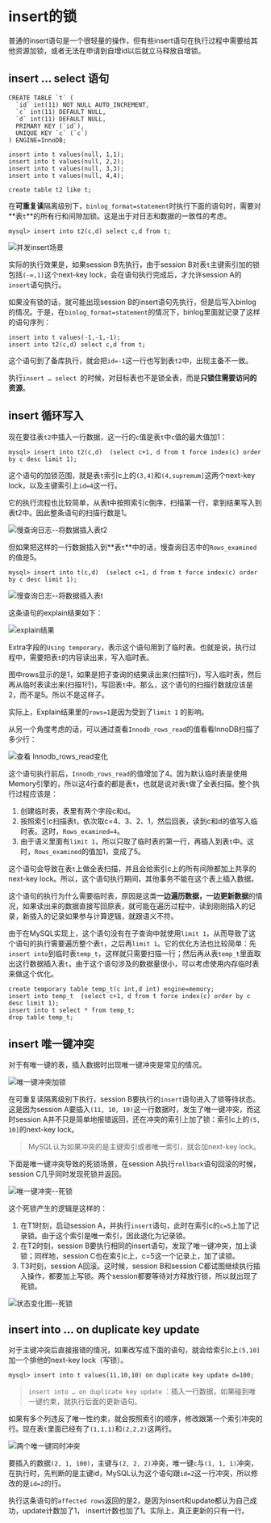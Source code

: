 # insert的锁

普通的insert语句是一个很轻量的操作，但有些insert语句在执行过程中需要给其他资源加锁，或者无法在申请到自增id以后就立马释放自增锁。

## insert … select 语句

```
CREATE TABLE `t` (
  `id` int(11) NOT NULL AUTO_INCREMENT,
  `c` int(11) DEFAULT NULL,
  `d` int(11) DEFAULT NULL,
  PRIMARY KEY (`id`),
  UNIQUE KEY `c` (`c`)
) ENGINE=InnoDB;

insert into t values(null, 1,1);
insert into t values(null, 2,2);
insert into t values(null, 3,3);
insert into t values(null, 4,4);

create table t2 like t;
```

在**可重复读**隔离级别下，`binlog_format=statement`时执行下面的语句时，需要对**表`t`**的所有行和间隙加锁。这是出于对日志和数据的一致性的考虑。

```
mysql> insert into t2(c,d) select c,d from t;
```

![并发insert场景](insert的锁.assets/33e513ee55d5700dc67f32bcdafb9386.png)

实际的执行效果是，如果session B先执行，由于session B对表`t`主键索引加的锁包括`(-∞,1]`这个next-key lock，会在语句执行完成后，才允许session A的`insert`语句执行。

如果没有锁的话，就可能出现session B的insert语句先执行，但是后写入binlog的情况。于是，在`binlog_format=statement`的情况下，binlog里面就记录了这样的语句序列：

```
insert into t values(-1,-1,-1);
insert into t2(c,d) select c,d from t;
```

这个语句到了备库执行，就会把`id=-1`这一行也写到表`t2`中，出现主备不一致。

执行`insert … select `的时候，对目标表也不是锁全表，而是**只锁住需要访问的资源**。



## insert 循环写入

现在要往表`t2`中插入一行数据，这一行的`c`值是表`t`中`c`值的最大值加1：

```
mysql> insert into t2(c,d)  (select c+1, d from t force index(c) order by c desc limit 1);
```

这个语句的加锁范围，就是表`t`索引c上的`(3,4]`和`(4,supremum]`这两个next-key lock，以及主键索引上`id=4`这一行。

它的执行流程也比较简单，从表t中按照索引c倒序，扫描第一行，拿到结果写入到表t2中。因此整条语句的扫描行数是1。

![慢查询日志--将数据插入表t2](insert的锁.assets/3efdf8256309a44e23d93089459eda74.png)

但如果把这样的一行数据插入到**表`t`**中的话，慢查询日志中的`Rows_examined`的值是5。

```
mysql> insert into t(c,d)  (select c+1, d from t force index(c) order by c desc limit 1);
```

![慢查询日志--将数据插入表t](insert的锁.assets/6f90b04c09188bff11dae6e788abb918.png)

这条语句的explain结果如下：

![explain结果](insert的锁.assets/d7270781ee3f216325b73bd53999b82a.png)

Extra字段的`Using temporary`，表示这个语句用到了临时表。也就是说，执行过程中，需要把表`t`的内容读出来，写入临时表。

图中rows显示的是1，如果是把子查询的结果读出来(扫描1行)，写入临时表，然后再从临时表读出来(扫描1行)，写回表`t`中。那么，这个语句的扫描行数就应该是2，而不是5。所以不是这样子。

实际上，Explain结果里的`rows=1`是因为受到了`limit 1` 的影响。

从另一个角度考虑的话，可以通过查看`Innodb_rows_read`的值看看InnoDB扫描了多少行：

![查看 Innodb_rows_read变化](insert的锁.assets/489281d8029e8f60979cb7c4494010d7.png)

这个语句执行前后，`Innodb_rows_read`的值增加了4。因为默认临时表是使用Memory引擎的，所以这4行查的都是表`t`，也就是说对表`t`做了全表扫描。整个执行过程应该是：

1. 创建临时表，表里有两个字段c和d。
2. 按照索引c扫描表t，依次取c=4、3、2、1，然后回表，读到c和d的值写入临时表。这时，`Rows_examined=4`。
3. 由于语义里面有`limit 1`，所以只取了临时表的第一行，再插入到表`t`中。这时，`Rows_examined`的值加1，变成了5。

这个语句会导致在表`t`上做全表扫描，并且会给索引c上的所有间隙都加上共享的next-key lock。所以，这个语句执行期间，其他事务不能在这个表上插入数据。

这个语句的执行为什么需要临时表，原因是这类**一边遍历数据，一边更新数据**的情况，如果读出来的数据直接写回原表，就可能在遍历过程中，读到刚刚插入的记录，新插入的记录如果参与计算逻辑，就跟语义不符。

由于在MySQL实现上，这个语句没有在子查询中就使用`limit 1`，从而导致了这个语句的执行需要遍历整个表`t`，之后再`limit 1`。它的优化方法也比较简单：先`insert into`到临时表`temp_t`，这样就只需要扫描一行；然后再从表`temp_t`里面取出这行数据插入表`t`。由于这个语句涉及的数据量很小，可以考虑使用内存临时表来做这个优化。

```
create temporary table temp_t(c int,d int) engine=memory;
insert into temp_t  (select c+1, d from t force index(c) order by c desc limit 1);
insert into t select * from temp_t;
drop table temp_t;
```



## insert 唯一键冲突

对于有唯一键的表，插入数据时出现唯一键冲突是常见的情况。

![唯一键冲突加锁](insert的锁.assets/83fb2d877932941b230d6b5be8cca6ca.png)

在可重复读隔离级别下执行，session B要执行的`insert`语句进入了锁等待状态。这是因为session A要插入`(11, 10, 10)`这一行数据时，发生了唯一键冲突，而这时session A并不只是简单地报错返回，还在冲突的索引上加了锁：索引c上的`(5, 10]`的next-key lock。

> MySQL认为如果冲突的是主键索引或者唯一索引，就会加next-key lock。

下面是唯一键冲突导致的死锁场景，在session A执行`rollback`语句回滚的时候，session C几乎同时发现死锁并返回。

![唯一键冲突--死锁](insert的锁.assets/63658eb26e7a03b49f123fceed94cd2d.png)

这个死锁产生的逻辑是这样的：

1. 在T1时刻，启动session A，并执行`insert`语句，此时在索引c的`c=5`上加了记录锁。由于这个索引是唯一索引，因此退化为记录锁。
2. 在T2时刻，session B要执行相同的insert语句，发现了唯一键冲突，加上读锁；同样地，session C也在索引c上，c=5这一个记录上，加了读锁。
3. T3时刻，session A回滚。这时候，session B和session C都试图继续执行插入操作，都要加上写锁。两个session都要等待对方释放行锁，所以就出现了死锁。

![状态变化图--死锁](insert的锁.assets/1588605602017.png)



## insert into … on duplicate key update

对于主键冲突后直接报错的情况，如果改写成下面的语句，就会给索引c上`(5,10] `加一个排他的next-key lock（写锁）。

```
mysql> insert into t values(11,10,10) on duplicate key update d=100; 
```

> `insert into … on duplicate key update` ：插入一行数据，如果碰到唯一键约束，就执行后面的更新语句。

如果有多个列违反了唯一性约束，就会按照索引的顺序，修改跟第一个索引冲突的行。现在表`t`里面已经有了`(1,1,1)`和`(2,2,2)`这两行。

![两个唯一键同时冲突](insert的锁.assets/5f384d6671c87a60e1ec7e490447d702.png)

要插入的数据`(2, 1, 100)`，主键与`(2, 2, 2)`冲突，唯一键`c`与`(1, 1, 1)`冲突，在执行时，先判断的是主键id，MySQL认为这个语句跟`id=2`这一行冲突，所以修改的是`id=2`的行。

执行这条语句的`affected rows`返回的是2，是因为insert和update都认为自己成功，update计数加了1， insert计数也加了1。实际上，真正更新的只有一行。


